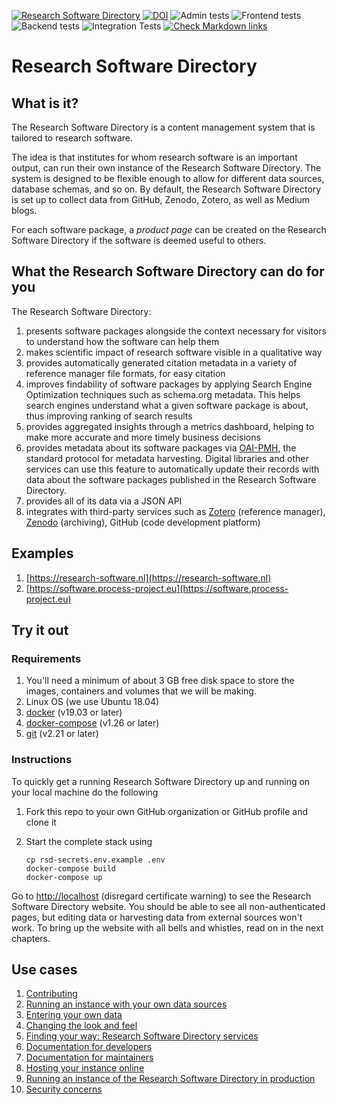 [![Research Software Directory](https://img.shields.io/badge/rsd-Research%20Software%20Directory-00a3e3.svg)](https://www.research-software.nl/software/research-software-directory)
[![DOI](https://zenodo.org/badge/DOI/10.5281/zenodo.1154130.svg)](https://doi.org/10.5281/zenodo.1154130)
![Admin tests](https://github.com/research-software-directory/research-software-directory/workflows/Admin%20tests/badge.svg)
![Frontend tests](https://github.com/research-software-directory/research-software-directory/workflows/Frontend%20tests/badge.svg)
![Backend tests](https://github.com/research-software-directory/research-software-directory/workflows/Backend%20tests/badge.svg)
![Integration Tests](https://github.com/research-software-directory/research-software-directory/workflows/Integration%20Tests/badge.svg)
[![Check Markdown links](https://github.com/research-software-directory/research-software-directory/workflows/Check%20Markdown%20links/badge.svg)](https://github.com/research-software-directory/research-software-directory/actions?query=workflow%3A%22Check+Markdown+links%22)

# Research Software Directory

## What is it?

The Research Software Directory is a content management system that is tailored to research software.

The idea is that institutes for whom research software is an important output, can run their own instance of the Research Software Directory. The system is designed to be flexible enough to allow for different data sources, database schemas, and so on. By default, the Research Software Directory is set up to collect data from GitHub, Zenodo, Zotero, as well as Medium blogs.

For each software package, a _product page_ can be created on the Research Software Directory if the software is deemed useful to others.

## What the Research Software Directory can do for you

The Research Software Directory:

1. presents software packages alongside the context necessary for visitors to understand how the software can help them
1. makes scientific impact of research software visible in a qualitative way
1. provides automatically generated citation metadata in a variety of reference manager file formats, for easy citation
1. improves findability of software packages by applying Search Engine Optimization techniques such as schema.org metadata. This helps search engines understand what a given software package is about, thus improving ranking of search results
1. provides aggregated insights through a metrics dashboard, helping to make more accurate and more timely business decisions
1. provides metadata about its software packages via [OAI-PMH](https://www.openarchives.org/pmh/), the standard protocol for metadata harvesting. Digital libraries and other services can use this feature to automatically update their records with data about the software packages published in the Research Software Directory.
1. provides all of its data via a JSON API
1. integrates with third-party services such as [Zotero](http://zotero.org/) (reference manager), [Zenodo](https://zenodo.org/) (archiving), GitHub (code development platform)

## Examples

1. [https://research-software.nl](https://research-software.nl)
1. [https://software.process-project.eu](https://software.process-project.eu)


## Try it out

### Requirements

1. You'll need a minimum of about 3 GB free disk space to
store the images, containers and volumes that we will be making.
1. Linux OS (we use Ubuntu 18.04)
1. [docker](https://docs.docker.com/install/) (v19.03 or later)
1. [docker-compose](https://docs.docker.com/compose/install/) (v1.26 or later)
1. [git](https://git-scm.com/book/en/v2/Getting-Started-Installing-Git) (v2.21 or later)

### Instructions

To quickly get a running Research Software Directory up and running on your local machine do the following

1. Fork this repo to your own GitHub organization or GitHub profile and clone it
1. Start the complete stack using

    ```shell
    cp rsd-secrets.env.example .env
    docker-compose build
    docker-compose up
    ```
Go to [http://localhost](http://localhost) (disregard certificate warning) to see the Research Software Directory
website. You should be able to see all non-authenticated pages, but editing data or harvesting data from external
sources won't work. To bring up the website with all bells and whistles, read on in the next chapters.

## Use cases

1. [Contributing](/.github/CONTRIBUTING.md)
1. [Running an instance with your own data sources](/docs/configure.md)
1. [Entering your own data](/docs/instruction/README.md)
1. [Changing the look and feel](/docs/customize.md)
1. [Finding your way: Research Software Directory services](/docs/services.md)
1. [Documentation for developers](/docs/dev.md)
1. [Documentation for maintainers](/docs/maintaining.md)
1. [Hosting your instance online](/docs/hosting.md)
1. [Running an instance of the Research Software Directory in production](/docs/production.md)
1. [Security concerns](/docs/security.md)

